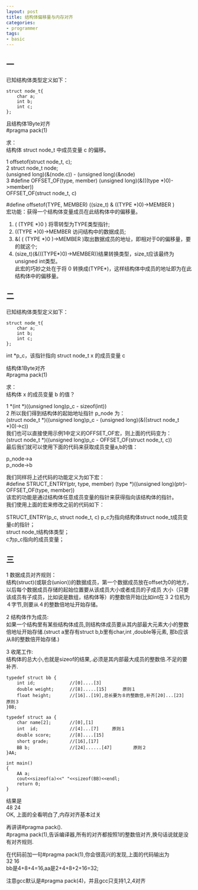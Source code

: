 ```yaml
---
layout: post
title: 结构体偏移量与内存对齐
categories:
- programmer
tags:
- basic
---
```



## 一
已知结构体类型定义如下：

	struct node_t{
		char a;
		int b;
		int c;
	};

且结构体1Byte对齐		
#pragma pack(1)

求：		
结构体 struct node_t 中成员变量 c 的偏移。

1	offsetof(struct node_t, c);		
2	struct node_t node;		
	(unsigned long)(&(node.c)) - (unsigned long)(&node)		
3	#define OFFSET_OF(type, member) (unsigned long)(&(((type *)0)->member))		
	OFFSET_OF(struct node_t, c)		


#define offsetof(TYPE, MEMBER) ((size_t) & ((TYPE *)0)->MEMBER )		
宏功能：获得一个结构体变量成员在此结构体中的偏移量。		

1. ( (TYPE *)0 ) 将零转型为TYPE类型指针;		
2. ((TYPE *)0)->MEMBER 访问结构中的数据成员;		
3. &( ( (TYPE *)0 )->MEMBER )取出数据成员的地址，即相对于0的偏移量，要的就这个;		
4. (size_t)(&(((TYPE*)0)->MEMBER))结果转换类型，size_t应该最终为unsigned int类型。		
此宏的巧妙之处在于将 0 转换成(TYPE*)，这样结构体中成员的地址即为在此结构体中的偏移量。		



## 二
已知结构体类型定义如下：

	struct node_t{
		char a;
		int b;
		int c;
	};

int *p_c，该指针指向 struct node_t x 的成员变量 c

结构体1Byte对齐		
#pragma pack(1)

求：		
结构体 x 的成员变量 b 的值？

1	*(int *)((unsigned long)p_c - sizeof(int))		
2	所以我们得到结构体的起始地址指针 p_node 为：		
(struct node_t *)((unsigned long)p_c - (unsigned long)(&((struct node_t *)0)->c))		
我们也可以直接使用示例1中定义的OFFSET_OF宏，则上面的代码变为：		
(struct node_t *)((unsigned long)p_c - OFFSET_OF(struct node_t, c))		
最后我们就可以使用下面的代码来获取成员变量a,b的值：		

p_node->a		
p_node->b		

我们同样将上述代码的功能定义为如下宏：		
#define STRUCT_ENTRY(ptr, type, member) (type *)((unsigned long)(ptr)-OFFSET_OF(type, member))		
该宏的功能是通过结构体任意成员变量的指针来获得指向该结构体的指针。		
我们使用上面的宏来修改之前的代码如下：

STRUCT_ENTRY(p_c, struct node_t, c)
p_c为指向结构体struct node_t成员变量c的指针；		
struct node_t结构体类型；		
c为p_c指向的成员变量；		



## 三
1	数据成员对齐规则：		
结构(struct)(或联合(union))的数据成员，第一个数据成员放在offset为0的地方，以后每个数据成员存储的起始位置要从该成员大小或者成员的子成员
大小（只要该成员有子成员，比如说是数组，结构体等）的整数倍开始(比如int在３２位机为４字节,则要从４的整数倍地址开始存储。

2	结构体作为成员:			
如果一个结构里有某些结构体成员,则结构体成员要从其内部最大元素大小的整数倍地址开始存储.(struct a里存有struct b,b里有char,int ,double等元素,
那b应该从8的整数倍开始存储.)

3	收尾工作:		
结构体的总大小,也就是sizeof的结果,.必须是其内部最大成员的整数倍.不足的要补齐.


	typedef struct bb {
		int id;				//[0]....[3]
		double weight;		//[8].....[15]		原则１
		float height;		//[16]..[19],总长要为８的整数倍,补齐[20]...[23]		原则３
	}BB;

	typedef struct aa {
		char name[2];		//[0],[1]
		int  id;			//[4]...[7]		原则１
		double score;		//[8]....[15]　　　　
		short grade;		//[16],[17]　　　　　　　　
		BB b;				//[24]......[47]		原则２
	}AA;

	int main()
	{
		AA a;
		cout<<sizeof(a)<<" "<<sizeof(BB)<<endl;
		return 0;
	}

结果是		
48 24		
OK, 上面的全看明白了,内存对齐基本过关


再讲讲#pragma pack().		
#pragma pack(1),告诉编译器,所有的对齐都按照1的整数倍对齐,换句话说就是没有对齐规则.		

在代码前加一句#pragma pack(1),你会很高兴的发现,上面的代码输出为		
32 16		
bb是4+8+4=16,aa是2+4+8+2+16=32;		

注意gcc默认是#pragma pack(4)，并且gcc只支持1,2,4对齐





